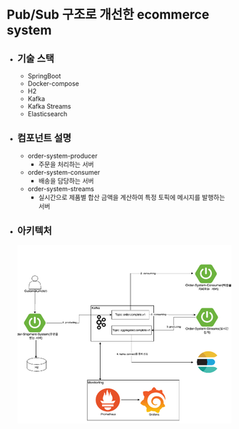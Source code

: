 # Pub/Sub 구조로 개선한 ecommerce system
- 기술 스택
  - 
    - SpringBoot
    - Docker-compose
    - H2
    - Kafka
    - Kafka Streams
    - Elasticsearch

- 컴포넌트 설명
  - 
  - order-system-producer
    - 주문을 처리하는 서버
  - order-system-consumer
    - 배송을 담당하는 서버
  - order-system-streams
    - 실시간으로 제품별 합산 금액을 계산하여 특정 토픽에 메시지를 발행하는 서버
- 아키텍처
  - 
    <img src="./image/ecommerce.png" width="600" height="400">
